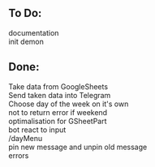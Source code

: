 ## To Do:
documentation <br/>
init demon <br/>

## Done:
Take data from GoogleSheets <br/>
Send taken data into Telegram <br/> 
Choose day of the week on it's own <br/>
not to return error if weekend <br/>
optimalisation for GSheetPart  <br/>
bot react to input <br/>
/dayMenu <br/>
pin new message and unpin old message <br/>
errors <br/>